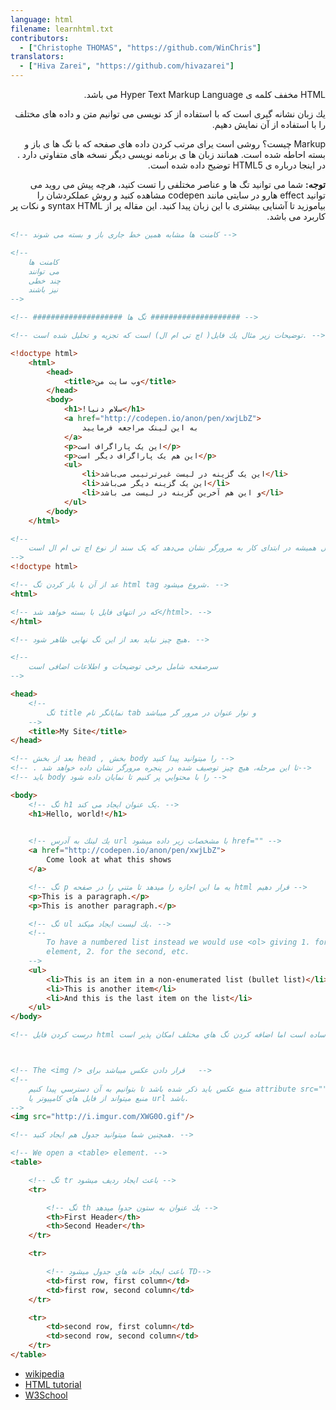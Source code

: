 ```yaml
---
language: html
filename: learnhtml.txt
contributors:
  - ["Christophe THOMAS", "https://github.com/WinChris"]
translators:
  - ["Hiva Zarei", "https://github.com/hivazarei"]
---
```


<p dir="rtl">HTML مخفف كلمه ی Hyper Text Markup Language می باشد.</p>

<p dir="rtl">یك زبان نشانه گیری است كه با استفاده از كد نویسی می توانیم متن و داده های مختلف را با استفاده از آن نمایش دهیم.</p>

<p dir="rtl">Markup چیست؟ روشی است یرای مرتب كردن داده های صفحه كه با تگ ها ی باز و بسته احاطه شده است. همانند زبان ها ی برنامه نویسی دیگر نسخه های متفاوتی دارد . در اینجا درباره ی HTML5 توضیح داده شده است.</p>

<p dir="rtl"><b>توجه:</b> شما می توانید تگ ها و عناصر مختلفی را تست كنید، هرچه پیش می روید می توانید effect هارو در سایتی مانند codepen مشاهده كنید و روش عملكردشان را بیاموزید تا آشنایی بیشتری با این زبان پیدا كنید. این مقاله پر از syntax HTML  و نكات پر كاربرد می باشد.</p>

```html
<!-- كامنت ها مشابه همین خط جاری باز و بسته می شوند -->

<!--
	كامنت ها
	می توانند
	چند خطی
	نیز باشند
-->

<!-- #################### تگ ها #################### -->

<!-- توضیحات زیر مثال یك فایل( اچ تی ام ال) است كه تجزیه و تحلیل شده است. -->

<!doctype html>
	<html>
		<head>
			<title>وب سایت من</title>
		</head>
		<body>
			<h1>!سلام دنیا</h1>
			<a href="http://codepen.io/anon/pen/xwjLbZ">
				به این لینک مراجعه فرمایید
			</a>
			<p>این یک پاراگراف است</p>
			<p>این هم یک پاراگراف دیگر است</p>
			<ul>
				<li>این یک گزینه در لیست غیرترتیبی می‌باشد</li>
				<li>این یک گزینه دیگر می‌باشد</li>
				<li>و این هم آخرین گزینه در لیست می باشد</li>
			</ul>
		</body>
	</html>

<!--
	فایل اچ تی ام ال همیشه در ابتدای کار به مرورگر نشان می‌دهد که یک سند از نوع اچ تی ام ال است
-->
<!doctype html>

<!-- عد از آن با باز كردن تگ html tag شروع ميشود. -->
<html>

<!-- که در انتهای فایل با بسته خواهد شد</html>. -->
</html>

<!-- هیچ چیز نباید بعد از این تگ نهایی ظاهر شود. -->

<!--
	سرصفحه شامل برخی توضیحات و اطلاعات اضافی است
-->

<head>
	<!--
		تگ title نمايانگر نام tab و نوار عنوان در مرور گر ميباشد
	-->
	<title>My Site</title>
</head>

<!-- بعد از بخش head , بخش body را ميتوانيد پيدا كنيد -->
<!-- . تا این مرحله، هیچ چیز توصیف شده در پنجره مرورگر نشان داده خواهد شد-->
<!-- بايد body را با محتوايي پر كنيم تا نمايان داده شود -->

<body>
	<!-- تگ h1 یک عنوان ایجاد می کند. -->
	<h1>Hello, world!</h1>
	

	<!-- يك لينك به آدرس url با مشخصات زير داده ميشود href="" -->
	<a href="http://codepen.io/anon/pen/xwjLbZ">
		Come look at what this shows
	</a>

	<!-- تگ p يه ما اين اجازه را ميدهد تا متني را در صفحه html قرار دهيم -->
	<p>This is a paragraph.</p>
	<p>This is another paragraph.</p>

	<!-- تگ ul يك ليست ايجاد ميكند. -->
	<!--
		To have a numbered list instead we would use <ol> giving 1. for the first
		element, 2. for the second, etc.
	-->
	<ul>
		<li>This is an item in a non-enumerated list (bullet list)</li>
		<li>This is another item</li>
		<li>And this is the last item on the list</li>
	</ul>
</body>

<!-- درست كردن فايل html كار ساده است اما اضافه كردن تگ هاي مختلف امكان پذير است. -->



<!-- The <img /> قرار دادن عکس میباشد برای   -->
<!--
	منبع عكس بايد ذكر شده باشد تا بتوانيم به آن دسترسي پيدا كنيم attribute src=""
	منبع ميتواند از فايل هاي كامپيوتر يا url باشد.
-->
<img src="http://i.imgur.com/XWG0O.gif"/>

<!-- همچنين شما ميتوانيد جدول هم ايجاد كنيد. -->

<!-- We open a <table> element. -->
<table>

	<!-- تگ tr باعث ايجاد رديف ميشود -->
	<tr>

		<!-- تگ th يك عنوان به ستون جدوا ميدهد -->
		<th>First Header</th>
		<th>Second Header</th>
	</tr>

	<tr>

		<!-- باعث ايجاد خانه هاي جدول ميشود TD-->
		<td>first row, first column</td>
		<td>first row, second column</td>
	</tr>

	<tr>
		<td>second row, first column</td>
		<td>second row, second column</td>
	</tr>
</table>

```

* [wikipedia](https://en.wikipedia.org/wiki/HTML)
* [HTML tutorial](https://developer.mozilla.org/en-US/docs/Web/HTML)
* [W3School](http://www.w3schools.com/html/html_intro.asp)
